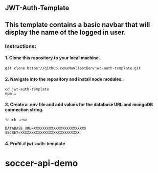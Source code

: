 ## JWT-Auth-Template
## 
## This template contains a basic navbar that will display the name of the logged in user.
### Instructions:
#### 1.  Clone this repository to your local machine.
```
git clone https://github.com/ManliestBen/jwt-auth-template.git
```
#### 2.  Navigate into the repository and install node modules.
```
cd jwt-auth-template
npm i
```
#### 3.  Create a .env file and add values for the database URL and mongoDB connection string.
```
touch .env
```
```
DATABASE_URL=XXXXXXXXXXXXXXXXXXXXXXXX
SECRET=XXXXXXXXXXXXXXXXXXXXXXXXXXX
```
#### 4.  Profit.# jwt-auth-template
# soccer-api-demo
